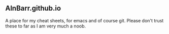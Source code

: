 ## AlnBarr.github.io
A place for my cheat sheets, for emacs and of course git. Please don't trust these to far as I am very much a noob.
